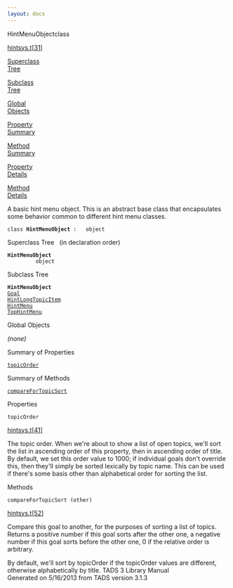 ```yaml
---
layout: docs
---
```

<span class="title">HintMenuObject</span><span class="type">class</span>

[hintsys.t](../file/hintsys.t.html)\[[31](../source/hintsys.t.html#31)\]

[Superclass  
Tree](#_SuperClassTree_)

[Subclass  
Tree](#_SubClassTree_)

[Global  
Objects](#_ObjectSummary_)

[Property  
Summary](#_PropSummary_)

[Method  
Summary](#_MethodSummary_)

[Property  
Details](#_Properties_)

[Method  
Details](#_Methods_)



A basic hint menu object. This is an abstract base class that
encapsulates some behavior common to different hint menu classes.

`class `**`HintMenuObject`**` :   object`



<span id="_SuperClassTree_"></span>



<span class="hdln">Superclass Tree</span>   (in declaration order)



**`HintMenuObject`**  
`         object`  
<span id="_SubClassTree_"></span>



<span class="hdln">Subclass Tree</span>  



**`HintMenuObject`**  
[`Goal`](../object/Goal.html)  
[`HintLongTopicItem`](../object/HintLongTopicItem.html)  
[`HintMenu`](../object/HintMenu.html)  
[`TopHintMenu`](../object/TopHintMenu.html)  
<span id="_ObjectSummary_"></span>



<span class="hdln">Global Objects</span>  



*(none)* <span id="_PropSummary_"></span>



<span class="hdln">Summary of Properties</span>  



[`topicOrder`](#topicOrder)

<span id="_MethodSummary_"></span>



<span class="hdln">Summary of Methods</span>  



[`compareForTopicSort`](#compareForTopicSort)

<span id="_Properties_"></span>



<span class="hdln">Properties</span>  



<span id="topicOrder"></span>

`topicOrder`

[hintsys.t](../file/hintsys.t.html)\[[41](../source/hintsys.t.html#41)\]



The topic order. When we're about to show a list of open topics, we'll
sort the list in ascending order of this property, then in ascending
order of title. By default, we set this order value to 1000; if
individual goals don't override this, then they'll simply be sorted
lexically by topic name. This can be used if there's some basis other
than alphabetical order for sorting the list.



<span id="_Methods_"></span>



<span class="hdln">Methods</span>  



<span id="compareForTopicSort"></span>

`compareForTopicSort (other)`

[hintsys.t](../file/hintsys.t.html)\[[52](../source/hintsys.t.html#52)\]



Compare this goal to another, for the purposes of sorting a list of
topics. Returns a positive number if this goal sorts after the other
one, a negative number if this goal sorts before the other one, 0 if the
relative order is arbitrary.

By default, we'll sort by topicOrder if the topicOrder values are
different, otherwise alphabetically by title.
TADS 3 Library Manual  
Generated on 5/16/2013 from TADS version 3.1.3


